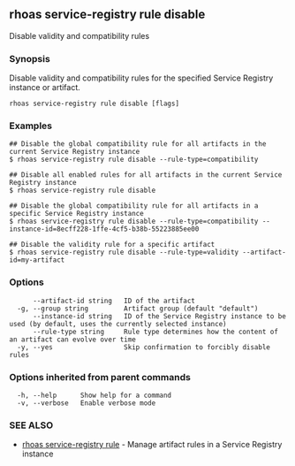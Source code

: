 ## rhoas service-registry rule disable

Disable validity and compatibility rules

### Synopsis

Disable validity and compatibility rules for the specified Service Registry instance or artifact.

```
rhoas service-registry rule disable [flags]
```

### Examples

```
## Disable the global compatibility rule for all artifacts in the current Service Registry instance
$ rhoas service-registry rule disable --rule-type=compatibility

## Disable all enabled rules for all artifacts in the current Service Registry instance
$ rhoas service-registry rule disable

## Disable the global compatibility rule for all artifacts in a specific Service Registry instance
$ rhoas service-registry rule disable --rule-type=compatibility --instance-id=8ecff228-1ffe-4cf5-b38b-55223885ee00

## Disable the validity rule for a specific artifact
$ rhoas service-registry rule disable --rule-type=validity --artifact-id=my-artifact

```

### Options

```
      --artifact-id string   ID of the artifact
  -g, --group string         Artifact group (default "default")
      --instance-id string   ID of the Service Registry instance to be used (by default, uses the currently selected instance)
      --rule-type string     Rule type determines how the content of an artifact can evolve over time
  -y, --yes                  Skip confirmation to forcibly disable rules
```

### Options inherited from parent commands

```
  -h, --help      Show help for a command
  -v, --verbose   Enable verbose mode
```

### SEE ALSO

* [rhoas service-registry rule](rhoas_service-registry_rule.md)	 - Manage artifact rules in a Service Registry instance

